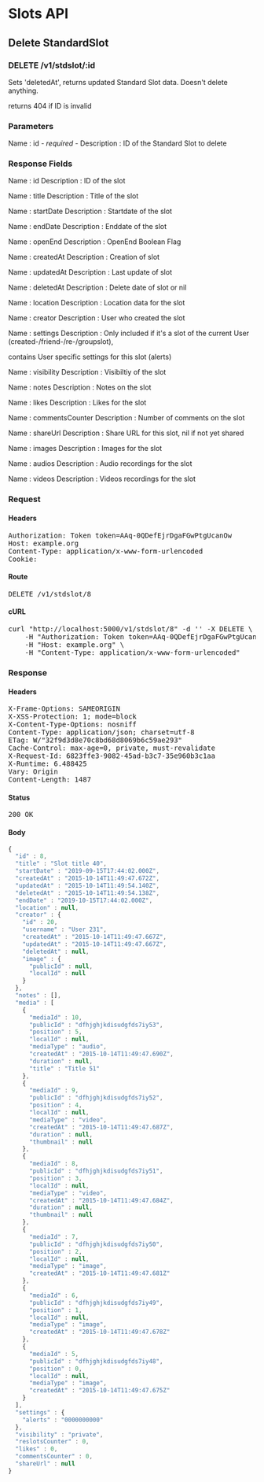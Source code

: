 # Slots API

## Delete StandardSlot

### DELETE /v1/stdslot/:id

Sets &#39;deletedAt&#39;, returns updated Standard Slot data. Doesn&#39;t delete anything.

returns 404 if ID is invalid

### Parameters

Name : id *- required -*
Description : ID of the Standard Slot to delete


### Response Fields

Name : id
Description : ID of the slot

Name : title
Description : Title of the slot

Name : startDate
Description : Startdate of the slot

Name : endDate
Description : Enddate of the slot

Name : openEnd
Description : OpenEnd Boolean Flag

Name : createdAt
Description : Creation of slot

Name : updatedAt
Description : Last update of slot

Name : deletedAt
Description : Delete date of slot or nil

Name : location
Description : Location data for the slot

Name : creator
Description : User who created the slot

Name : settings
Description : Only included if it&#39;s a slot of the current User (created-/friend-/re-/groupslot),

contains User specific settings for this slot (alerts)

Name : visibility
Description : Visibiltiy of the slot

Name : notes
Description : Notes on the slot

Name : likes
Description : Likes for the slot

Name : commentsCounter
Description : Number of comments on the slot

Name : shareUrl
Description : Share URL for this slot, nil if not yet shared

Name : images
Description : Images for the slot

Name : audios
Description : Audio recordings for the slot

Name : videos
Description : Videos recordings for the slot

### Request

#### Headers

<pre>Authorization: Token token=AAq-0QDefEjrDgaFGwPtgUcanOw
Host: example.org
Content-Type: application/x-www-form-urlencoded
Cookie: </pre>

#### Route

<pre>DELETE /v1/stdslot/8</pre>

#### cURL

<pre class="request">curl &quot;http://localhost:5000/v1/stdslot/8&quot; -d &#39;&#39; -X DELETE \
	-H &quot;Authorization: Token token=AAq-0QDefEjrDgaFGwPtgUcanOw&quot; \
	-H &quot;Host: example.org&quot; \
	-H &quot;Content-Type: application/x-www-form-urlencoded&quot;</pre>

### Response

#### Headers

<pre>X-Frame-Options: SAMEORIGIN
X-XSS-Protection: 1; mode=block
X-Content-Type-Options: nosniff
Content-Type: application/json; charset=utf-8
ETag: W/&quot;32f9d3d8e70c8bd68d8069b6c59ae293&quot;
Cache-Control: max-age=0, private, must-revalidate
X-Request-Id: 6823ffe3-9082-45ad-b3c7-35e960b3c1aa
X-Runtime: 6.488425
Vary: Origin
Content-Length: 1487</pre>

#### Status

<pre>200 OK</pre>

#### Body

```javascript
{
  "id" : 8,
  "title" : "Slot title 40",
  "startDate" : "2019-09-15T17:44:02.000Z",
  "createdAt" : "2015-10-14T11:49:47.672Z",
  "updatedAt" : "2015-10-14T11:49:54.140Z",
  "deletedAt" : "2015-10-14T11:49:54.138Z",
  "endDate" : "2019-10-15T17:44:02.000Z",
  "location" : null,
  "creator" : {
    "id" : 20,
    "username" : "User 231",
    "createdAt" : "2015-10-14T11:49:47.667Z",
    "updatedAt" : "2015-10-14T11:49:47.667Z",
    "deletedAt" : null,
    "image" : {
      "publicId" : null,
      "localId" : null
    }
  },
  "notes" : [],
  "media" : [
    {
      "mediaId" : 10,
      "publicId" : "dfhjghjkdisudgfds7iy53",
      "position" : 5,
      "localId" : null,
      "mediaType" : "audio",
      "createdAt" : "2015-10-14T11:49:47.690Z",
      "duration" : null,
      "title" : "Title 51"
    },
    {
      "mediaId" : 9,
      "publicId" : "dfhjghjkdisudgfds7iy52",
      "position" : 4,
      "localId" : null,
      "mediaType" : "video",
      "createdAt" : "2015-10-14T11:49:47.687Z",
      "duration" : null,
      "thumbnail" : null
    },
    {
      "mediaId" : 8,
      "publicId" : "dfhjghjkdisudgfds7iy51",
      "position" : 3,
      "localId" : null,
      "mediaType" : "video",
      "createdAt" : "2015-10-14T11:49:47.684Z",
      "duration" : null,
      "thumbnail" : null
    },
    {
      "mediaId" : 7,
      "publicId" : "dfhjghjkdisudgfds7iy50",
      "position" : 2,
      "localId" : null,
      "mediaType" : "image",
      "createdAt" : "2015-10-14T11:49:47.681Z"
    },
    {
      "mediaId" : 6,
      "publicId" : "dfhjghjkdisudgfds7iy49",
      "position" : 1,
      "localId" : null,
      "mediaType" : "image",
      "createdAt" : "2015-10-14T11:49:47.678Z"
    },
    {
      "mediaId" : 5,
      "publicId" : "dfhjghjkdisudgfds7iy48",
      "position" : 0,
      "localId" : null,
      "mediaType" : "image",
      "createdAt" : "2015-10-14T11:49:47.675Z"
    }
  ],
  "settings" : {
    "alerts" : "0000000000"
  },
  "visibility" : "private",
  "reslotsCounter" : 0,
  "likes" : 0,
  "commentsCounter" : 0,
  "shareUrl" : null
}
```
